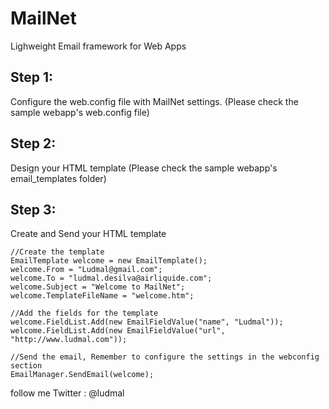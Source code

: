 MailNet
=======
Lighweight Email framework for Web Apps

Step 1:
---------------
Configure the web.config file with MailNet settings.
(Please check the sample webapp's web.config file)

Step 2:
---------------
Design your HTML template (Please check the sample webapp's email_templates folder)

Step 3:
---------------
Create and Send your HTML template

    //Create the template 
    EmailTemplate welcome = new EmailTemplate();
    welcome.From = "Ludmal@gmail.com";
    welcome.To = "ludmal.desilva@airliquide.com";
    welcome.Subject = "Welcome to MailNet";
    welcome.TemplateFileName = "welcome.htm";
    
    //Add the fields for the template
    welcome.FieldList.Add(new EmailFieldValue("name", "Ludmal"));
    welcome.FieldList.Add(new EmailFieldValue("url", "http://www.ludmal.com"));
                
    //Send the email, Remember to configure the settings in the webconfig section
    EmailManager.SendEmail(welcome);


follow me Twitter : @ludmal
